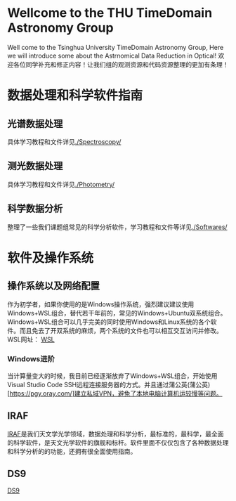 # Wellcome to the THU TimeDomain Astronomy Group
Well come to the Tsinghua University TimeDomain Astronomy Group, Here we will introduce some about the Astrnomical Data Reduction in Optical!
欢迎各位同学补充和修正内容！让我们组的观测资源和代码资源整理的更加有条理！

# 数据处理和科学软件指南

## 光谱数据处理
具体学习教程和文件详见[./Spectroscopy/](./Spectroscopy/)
## 测光数据处理
具体学习教程和文件详见[./Photometry/](./Photometry/)
## 科学数据分析
整理了一些我们课题组常见的科学分析软件，学习教程和文件等详见[./Softwares/](./Softwares/)

# 软件及操作系统

## 操作系统以及网络配置
作为初学者，如果你使用的是Windows操作系统，强烈建议建议使用Windows+WSL组合，替代若干年前的，常见的Windows+Ubuntu双系统组合。Windows+WSL组合可以几乎完美的同时使用Windows和Linux系统的各个软件。而且免去了开双系统的麻烦，两个系统的文件也可以相互交互访问并修改。
WSL网址：
[WSL](https://learn.microsoft.com/en-us/windows/wsl/install)

### Windows进阶
当计算量变大的时候，我目前已经逐渐放弃了Windows+WSL组合，开始使用Visual Studio Code SSH远程连接服务器的方式。并且通过蒲公英(蒲公英)[https://pgy.oray.com/]建立私域VPN，避免了本地电脑计算机运较慢等问题。

## IRAF
[IRAF](https://iraf.net/)是我们天文学光学领域，数据处理和科学分析，最标准的，最科学，最全面的科学软件，是天文光学软件的旗舰和标杆。软件里面不仅仅包含了各种数据处理和科学分析的的功能，还拥有很全面使用指南。

## DS9
[DS9](https://sites.google.com/cfa.harvard.edu/saoimageds9)